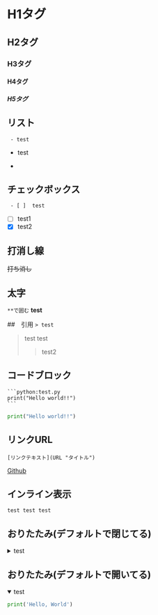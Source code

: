 # H1タグ
## H2タグ
### H3タグ
#### H4タグ
##### H5タグ

## リスト
``` - test```
- test
+


## チェックボックス
``` - [ ]  test```
- [ ] test1
- [x] test2

## 打消し線
~~打ち消し~~

## 太字　
```**で囲む```
**test**

##　引用
``` > test ```
>test test
>>test2 

## コードブロック
````
```python:test.py
print("Hello world!!")
```
````

```python:test.py
print("Hello world!!")
``` 


## リンクURL
```
[リンクテキスト](URL "タイトル")
```
[Github](https://github.com/notthei "Github notthei")





## インライン表示
`test test test` 

## おりたたみ(デフォルトで閉じてる)
<details><summary>test</summary><!-- open属性なし -->

```python:test.py
print('Hello, World')
```
</details>

## おりたたみ(デフォルトで開いてる) 
<details open><summary>test</summary><!-- open属性あり -->

```python:test.py
print('Hello, World')
```
</details>

